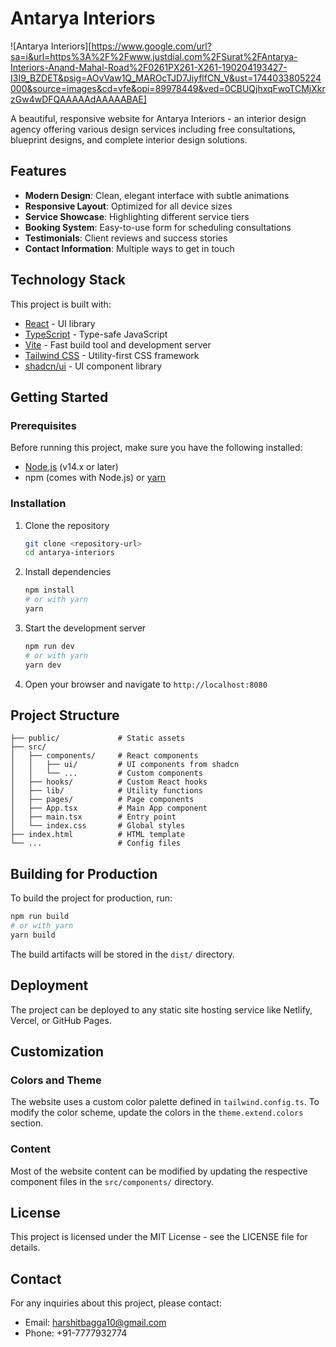 # Antarya Interiors

![Antarya Interiors][https://www.google.com/url?sa=i&url=https%3A%2F%2Fwww.justdial.com%2FSurat%2FAntarya-Interiors-Anand-Mahal-Road%2F0261PX261-X261-190204193427-I3I9_BZDET&psig=AOvVaw1Q_MAROcTJD7JiyflfCN_V&ust=1744033805224000&source=images&cd=vfe&opi=89978449&ved=0CBUQjhxqFwoTCMjXkrzGw4wDFQAAAAAdAAAAABAE]

A beautiful, responsive website for Antarya Interiors - an interior design agency offering various design services including free consultations, blueprint designs, and complete interior design solutions.

## Features

- **Modern Design**: Clean, elegant interface with subtle animations
- **Responsive Layout**: Optimized for all device sizes
- **Service Showcase**: Highlighting different service tiers
- **Booking System**: Easy-to-use form for scheduling consultations
- **Testimonials**: Client reviews and success stories
- **Contact Information**: Multiple ways to get in touch

## Technology Stack

This project is built with:

- [React](https://reactjs.org/) - UI library
- [TypeScript](https://www.typescriptlang.org/) - Type-safe JavaScript
- [Vite](https://vitejs.dev/) - Fast build tool and development server
- [Tailwind CSS](https://tailwindcss.com/) - Utility-first CSS framework
- [shadcn/ui](https://ui.shadcn.com/) - UI component library

## Getting Started

### Prerequisites

Before running this project, make sure you have the following installed:
- [Node.js](https://nodejs.org/) (v14.x or later)
- npm (comes with Node.js) or [yarn](https://yarnpkg.com/)

### Installation

1. Clone the repository
   ```bash
   git clone <repository-url>
   cd antarya-interiors
   ```

2. Install dependencies
   ```bash
   npm install
   # or with yarn
   yarn
   ```

3. Start the development server
   ```bash
   npm run dev
   # or with yarn
   yarn dev
   ```

4. Open your browser and navigate to `http://localhost:8080`

## Project Structure

```
├── public/             # Static assets
├── src/
│   ├── components/     # React components
│   │   ├── ui/         # UI components from shadcn
│   │   └── ...         # Custom components
│   ├── hooks/          # Custom React hooks
│   ├── lib/            # Utility functions
│   ├── pages/          # Page components
│   ├── App.tsx         # Main App component
│   ├── main.tsx        # Entry point
│   └── index.css       # Global styles
├── index.html          # HTML template
└── ...                 # Config files
```

## Building for Production

To build the project for production, run:

```bash
npm run build
# or with yarn
yarn build
```

The build artifacts will be stored in the `dist/` directory.

## Deployment

The project can be deployed to any static site hosting service like Netlify, Vercel, or GitHub Pages.

## Customization

### Colors and Theme

The website uses a custom color palette defined in `tailwind.config.ts`. To modify the color scheme, update the colors in the `theme.extend.colors` section.

### Content

Most of the website content can be modified by updating the respective component files in the `src/components/` directory.

## License

This project is licensed under the MIT License - see the LICENSE file for details.

## Contact

For any inquiries about this project, please contact:
- Email: harshitbagga10@gmail.com
- Phone: +91-7777932774

